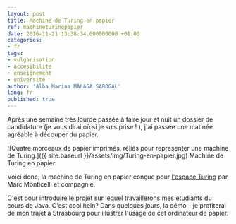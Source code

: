 ```yaml
---
layout: post
title: Machine de Turing en papier
ref: machineturingpapier
date: 2016-11-21 13:38:34.000000000 +01:00
categories:
- fr
tags:
- vulgarisation
- accesibilite
- enseignement
- université
author: 'Alba Marina MÁLAGA SABOGAL'
lang: fr
published: true
---
```


Après une semaine très lourde passée à faire jour et nuit un dossier de
candidature (je vous dirai où si je suis prise ! ), j'ai passée une
matinée agréable à découper du papier.

![Quatre morceaux de papier imprimés, réliés pour representer une machine de Turing.]({{ site.baseurl }}/assets/img/Turing-en-papier.jpg)
Machine de Turing en papier

Voici donc, la machine de Turing en papier conçue pour [l'espace Turing](http://www.espace-turing.fr) par Marc Monticelli et compagnie.

C'est pour introduire le projet sur lequel travaillerons mes étudiants du cours de Java. C'est cool hein? Dans quelques jours, la démo – je profiterai de mon trajet à Strasbourg pour illustrer l'usage de cet ordinateur de papier.
